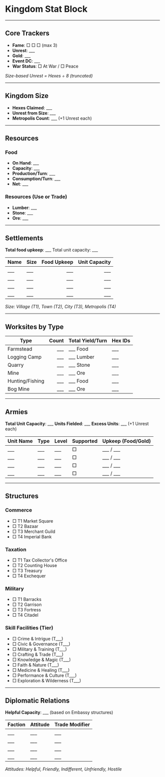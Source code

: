 # Kingdom Stat Block

---

## Core Trackers

- **Fame**: □ □ □ (max 3)
- **Unrest**: ___ 
- **Gold**: ___
- **Event DC**: ___
- **War Status**: □ At War / □ Peace

*Size-based Unrest = Hexes ÷ 8 (truncated)*

---

## Kingdom Size

- **Hexes Claimed**: ___
- **Unrest from Size**: ___
- **Metropolis Count**: ___ (+1 Unrest each)

---

## Resources

### Food
- **On Hand**: ___
- **Capacity**: ___
- **Production/Turn**: ___
- **Consumption/Turn**: ___
- **Net**: ___

### Resources (Use or Trade)
- **Lumber**: ___
- **Stone**: ___
- **Ore**: ___

---

## Settlements

**Total food upkeep**: ___ 
Total unit capacity: ___

| Name | Size | Food Upkeep | Unit Capacity |
|---|---|---:|---:|
| ___ | ___ | ___ | ___ |
| ___ | ___ | ___ | ___ |
| ___ | ___ | ___ | ___ |
| ___ | ___ | ___ | ___ |

*Size: Village (T1), Town (T2), City (T3), Metropolis (T4)*

---

## Worksites by Type

| Type | Count | Total Yield/Turn | Hex IDs |
|---|---:|---|---|
| Farmstead | ___ | ___ Food | ___ |
| Logging Camp | ___ | ___ Lumber | ___ |
| Quarry | ___ | ___ Stone | ___ |
| Mine | ___ | ___ Ore | ___ |
| Hunting/Fishing | ___ | ___ Food | ___ |
| Bog Mine | ___ | ___ Ore | ___ |

---

## Armies

**Total Unit Capacity**: ___
**Units Fielded**: ___
**Excess Units**: ___ (+1 Unrest each)

| Unit Name | Type | Level | Supported | Upkeep (Food/Gold) |
|---|---|---|---|---|
| ___ | ___ | ___ | □ | ___ / ___ |
| ___ | ___ | ___ | □ | ___ / ___ |
| ___ | ___ | ___ | □ | ___ / ___ |
| ___ | ___ | ___ | □ | ___ / ___ |

---

## Structures

### Commerce
- □ T1 Market Square
- □ T2 Bazaar
- □ T3 Merchant Guild
- □ T4 Imperial Bank

### Taxation
- □ T1 Tax Collector's Office
- □ T2 Counting House
- □ T3 Treasury
- □ T4 Exchequer

### Military
- □ T1 Barracks
- □ T2 Garrison
- □ T3 Fortress
- □ T4 Citadel

### Skill Facilities (Tier)
- □ Crime & Intrigue (T___)
- □ Civic & Governance (T___)
- □ Military & Training (T___)
- □ Crafting & Trade (T___)
- □ Knowledge & Magic (T___)
- □ Faith & Nature (T___)
- □ Medicine & Healing (T___)
- □ Performance & Culture (T___)
- □ Exploration & Wilderness (T___)

---

## Diplomatic Relations

**Helpful Capacity**: ___ (based on Embassy structures)

| Faction | Attitude | Trade Modifier |
|---|---|---|
| ___ | ___ | ___ |
| ___ | ___ | ___ |
| ___ | ___ | ___ |
| ___ | ___ | ___ |

*Attitudes: Helpful, Friendly, Indifferent, Unfriendly, Hostile*

